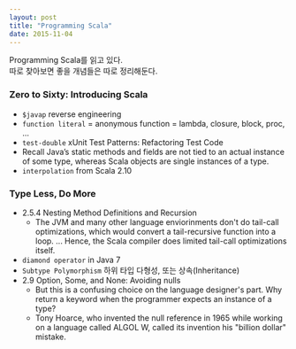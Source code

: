 ```yaml
---
layout: post
title: "Programming Scala"
date: 2015-11-04
---
```


Programming Scala를 읽고 있다.   
따로 찾아보면 좋을 개념들은 따로 정리해둔다.

### Zero to Sixty: Introducing Scala

- `$javap` reverse engineering
- `function literal` = anonymous function = lambda, closure, block, proc, ...
- `test-double` xUnit Test Patterns: Refactoring Test Code
- Recall Java’s static methods and fields are not tied to an actual instance of some type, whereas Scala objects are single instances of a type.
- `interpolation` from Scala 2.10

### Type Less, Do More
- 2.5.4 Nesting Method Definitions and Recursion
  - The JVM and many other language enviorinments don't do tail-call optimizations, which would convert a tail-recursive function into a loop. ... Hence, the Scala compiler does limited tail-call optimizations itself.
- `diamond operator` in Java 7
- `Subtype Polymorphism` 하위 타입 다형성, 또는 상속(Inheritance)
- 2.9 Option, Some, and None: Avoiding nulls
  - But this is a confusing choice on the language designer's part. Why return a keyword when the programmer expects an instance of a type?
  - Tony Hoarce, who invented the null reference in 1965 while working on a language called ALGOL W, called its invention his "billion dollar" mistake.
